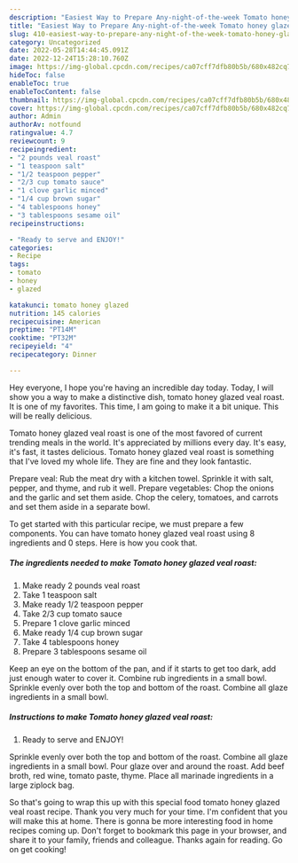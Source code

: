```yaml
---
description: "Easiest Way to Prepare Any-night-of-the-week Tomato honey glazed veal roast"
title: "Easiest Way to Prepare Any-night-of-the-week Tomato honey glazed veal roast"
slug: 410-easiest-way-to-prepare-any-night-of-the-week-tomato-honey-glazed-veal-roast
category: Uncategorized
date: 2022-05-28T14:44:45.091Z
date: 2022-12-24T15:28:10.760Z
image: https://img-global.cpcdn.com/recipes/ca07cff7dfb80b5b/680x482cq70/tomato-honey-glazed-veal-roast-recipe-main-photo.jpg
hideToc: false
enableToc: true
enableTocContent: false
thumbnail: https://img-global.cpcdn.com/recipes/ca07cff7dfb80b5b/680x482cq70/tomato-honey-glazed-veal-roast-recipe-main-photo.jpg
cover: https://img-global.cpcdn.com/recipes/ca07cff7dfb80b5b/680x482cq70/tomato-honey-glazed-veal-roast-recipe-main-photo.jpg
author: Admin
authorAv: notfound
ratingvalue: 4.7
reviewcount: 9
recipeingredient:
- "2 pounds veal roast"
- "1 teaspoon salt"
- "1/2 teaspoon pepper"
- "2/3 cup tomato sauce"
- "1 clove garlic minced"
- "1/4 cup brown sugar"
- "4 tablespoons honey"
- "3 tablespoons sesame oil"
recipeinstructions:

- "Ready to serve and ENJOY!"
categories:
- Recipe
tags:
- tomato
- honey
- glazed

katakunci: tomato honey glazed 
nutrition: 145 calories
recipecuisine: American
preptime: "PT14M"
cooktime: "PT32M"
recipeyield: "4"
recipecategory: Dinner

---
```



Hey everyone, I hope you're having an incredible day today. Today, I will show you a way to make a distinctive dish, tomato honey glazed veal roast. It is one of my favorites. This time, I am going to make it a bit unique. This will be really delicious.

Tomato honey glazed veal roast is one of the most favored of current trending meals in the world. It's appreciated by millions every day. It's easy, it's fast, it tastes delicious. Tomato honey glazed veal roast is something that I've loved my whole life. They are fine and they look fantastic.

Prepare veal: Rub the meat dry with a kitchen towel. Sprinkle it with salt, pepper, and thyme, and rub it well. Prepare vegetables: Chop the onions and the garlic and set them aside. Chop the celery, tomatoes, and carrots and set them aside in a separate bowl.


To get started with this particular recipe, we must prepare a few components. You can have tomato honey glazed veal roast using 8 ingredients and 0 steps. Here is how you cook that.

<!--inarticleads1-->

##### The ingredients needed to make Tomato honey glazed veal roast:

1. Make ready 2 pounds veal roast
1. Take 1 teaspoon salt
1. Make ready 1/2 teaspoon pepper
1. Take 2/3 cup tomato sauce
1. Prepare 1 clove garlic minced
1. Make ready 1/4 cup brown sugar
1. Take 4 tablespoons honey
1. Prepare 3 tablespoons sesame oil


Keep an eye on the bottom of the pan, and if it starts to get too dark, add just enough water to cover it. Combine rub ingredients in a small bowl. Sprinkle evenly over both the top and bottom of the roast. Combine all glaze ingredients in a small bowl. 

<!--inarticleads2-->

##### Instructions to make Tomato honey glazed veal roast:


1. Ready to serve and ENJOY!

Sprinkle evenly over both the top and bottom of the roast. Combine all glaze ingredients in a small bowl. Pour glaze over and around the roast. Add beef broth, red wine, tomato paste, thyme. Place all marinade ingredients in a large ziplock bag. 

So that's going to wrap this up with this special food tomato honey glazed veal roast recipe. Thank you very much for your time. I'm confident that you will make this at home. There is gonna be more interesting food in home recipes coming up. Don't forget to bookmark this page in your browser, and share it to your family, friends and colleague. Thanks again for reading. Go on get cooking!
